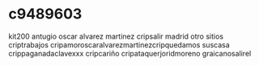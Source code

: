 # c9489603
kit200 antugio oscar alvarez martinez cripsalir madrid otro sitios criptrabajos  cripamoroscaralvarezmartinezcripquedamos suscasa crippaganadaclavexxx cripcariño cripataquerjoridmoreno graicanosalirel 
